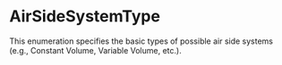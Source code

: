 AirSideSystemType
=================

This enumeration specifies the basic types of possible air side systems (e.g., Constant Volume, Variable Volume, etc.).
